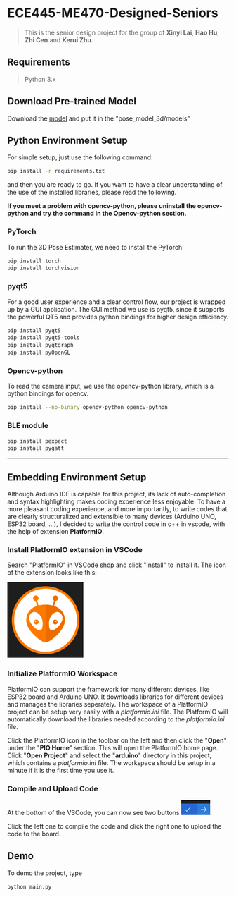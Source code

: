 # ECE445-ME470-Designed-Seniors

> This is the senior design project for the group of **Xinyi Lai**, **Hao Hu**, **Zhi Cen** and **Kerui Zhu**.

## Requirements

> Python 3.x

## Download Pre-trained Model
Download the [model](https://drive.google.com/file/d/1_2CCb_qsA1egT5c2s0ABuW3rQCDOLvPq) and put it in the "pose_model_3d/models"

## Python Environment Setup

For simple setup, just use the following command:
```bash
pip install -r requirements.txt
```
and then you are ready to go. If you want to have a clear understanding of the use of the installed libraries, please read the following.

**If you meet a problem with opencv-python, please uninstall the opencv-python and try the command in the Opencv-python section.**

### PyTorch
To run the 3D Pose Estimater, we need to install the PyTorch.

```bash
pip install torch
pip install torchvision
```

### pyqt5
For a good user experience and a clear control flow, our project is wrapped up by a GUI application. The GUI method we use is pyqt5, since it supports the powerful QT5 and provides python bindings for higher design efficiency.

```bash
pip install pyqt5
pip install pyqt5-tools
pip install pyqtgraph
pip install pyOpenGL
```

### Opencv-python
To read the camera input, we use the opencv-python library, which is a python bindings for opencv.

```bash
pip install --no-binary opencv-python opencv-python
```

### BLE module
```bash
pip install pexpect
pip install pygatt
```

---

## Embedding Environment Setup

Although Arduino IDE is capable for this project, its lack of auto-completion and syntax highlighting makes coding experience less enjoyable. 
To have a more pleasant coding experience, and more importantly, to write codes that are clearly structuralized and extensible to many devices 
(Arduino UNO, ESP32 board, ...), I decided to write the control code in c++ in vscode, with the help of extension **PlatformIO**.

### Install PlatformIO extension in VSCode

Search "PlatformIO" in VSCode shop and click "install" to install it. The icon of the extension looks like this:

![image](./img/platformIO.png)

### Initialize PlatformIO Workspace

PlatformIO can support the framework for many different devices, like ESP32 board and Arduino UNO. It downloads libraries for different devices and 
manages the libraries seperately. The workspace of a PlatformIO project can be setup very easily with a *platformio.ini* file. The PlatformIO will 
automatically download the libraries needed according to the *platformio.ini* file.

Click the PlatformIO icon in the toolbar on the left and then click the "**Open**" under the "**PIO Home**" section. This will open the PlatformIO 
home page. Click "**Open Project**" and select the "**arduino**" directory in this project, which contains a *platformio.ini* file. The workspace 
should be setup in a minute if it is the first time you use it.

### Compile and Upload Code

At the bottom of the VSCode, you can now see two buttons ![buttons](./img/platformio_button.png).

Click the left one to compile the code and click the right one to upload the code to the board.

## Demo
To demo the project, type

```bash
python main.py
```
